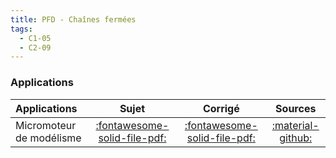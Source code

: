 ```yaml
---
title: PFD - Chaînes fermées 
tags:
  - C1-05
  - C2-09
---
```



### Applications 
 
| Applications | Sujet | Corrigé | Sources  | 
| :-------------- | :---: | :-----: | :------: | 
| Micromoteur de modélisme | [:fontawesome-solid-file-pdf:](https://github.com/xpessoles/ALL_PDF/blob/main/PDF/Cy_04_03_PFD_CF_App_01_Micromoteur_Sujet.pdf) | [:fontawesome-solid-file-pdf:](https://github.com/xpessoles/ALL_PDF/blob/main/PDF/Cy_04_03_PFD_CF_App_01_Micromoteur_Corrige.pdf) | [:material-github:](https://github.com/xpessoles/PSI_Cy_04_ModelisationDynamique/tree/main/Chapitre_03_Methodologie/PFD_CF/Cy_04_03_PFD_CF_App_01_Micromoteur) | 




